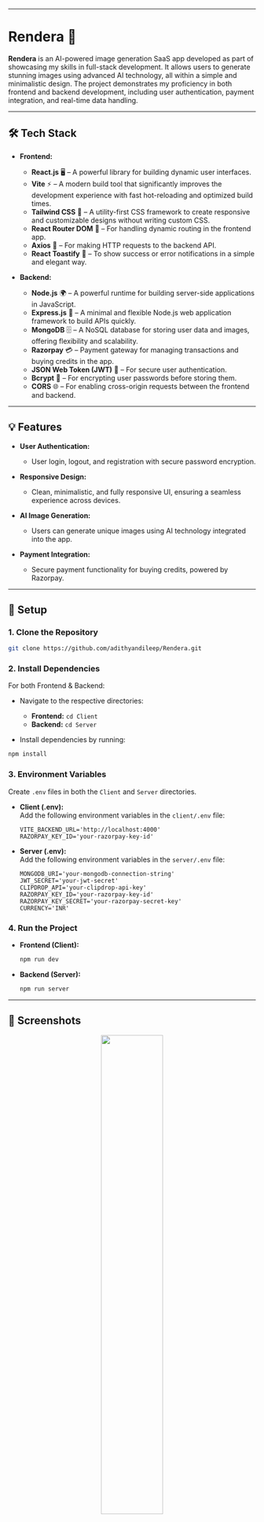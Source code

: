 
---

# Rendera 🚀  
**Rendera** is an AI-powered image generation SaaS app developed as part of showcasing my skills in full-stack development. It allows users to generate stunning images using advanced AI technology, all within a simple and minimalistic design. The project demonstrates my proficiency in both frontend and backend development, including user authentication, payment integration, and real-time data handling.

---

## 🛠️ Tech Stack

- **Frontend:**  
  - **React.js** 🖥️ – A powerful library for building dynamic user interfaces.
  - **Vite** ⚡ – A modern build tool that significantly improves the development experience with fast hot-reloading and optimized build times.
  - **Tailwind CSS** 🌿 – A utility-first CSS framework to create responsive and customizable designs without writing custom CSS.
  - **React Router DOM** 🔄 – For handling dynamic routing in the frontend app.
  - **Axios** 📡 – For making HTTP requests to the backend API.
  - **React Toastify** 🥳 – To show success or error notifications in a simple and elegant way.

- **Backend:**  
  - **Node.js** 🌍 – A powerful runtime for building server-side applications in JavaScript.
  - **Express.js** 🚀 – A minimal and flexible Node.js web application framework to build APIs quickly.
  - **MongoDB** 🗄️ – A NoSQL database for storing user data and images, offering flexibility and scalability.
  - **Razorpay** 💳 – Payment gateway for managing transactions and buying credits in the app.
  - **JSON Web Token (JWT)** 🔐 – For secure user authentication.
  - **Bcrypt** 🔑 – For encrypting user passwords before storing them.
  - **CORS** 🌐 – For enabling cross-origin requests between the frontend and backend.

---

## 💡 Features

- **User Authentication:**  
  - User login, logout, and registration with secure password encryption.
  
- **Responsive Design:**  
  - Clean, minimalistic, and fully responsive UI, ensuring a seamless experience across devices.

- **AI Image Generation:**  
  - Users can generate unique images using AI technology integrated into the app.

- **Payment Integration:**  
  - Secure payment functionality for buying credits, powered by Razorpay.

---

## 🚀 Setup

### 1. Clone the Repository  
```bash
git clone https://github.com/adithyandileep/Rendera.git
```

### 2. Install Dependencies

For both Frontend & Backend:

- Navigate to the respective directories:
  - **Frontend:** `cd Client`
  - **Backend:** `cd Server`

- Install dependencies by running:

```bash
npm install
```

### 3. Environment Variables  
Create `.env` files in both the `Client` and `Server` directories.

- **Client (.env):**  
  Add the following environment variables in the `client/.env` file:

  ```
  VITE_BACKEND_URL='http://localhost:4000'
  RAZORPAY_KEY_ID='your-razorpay-key-id'
  ```

- **Server (.env):**  
  Add the following environment variables in the `server/.env` file:

  ```
  MONGODB_URI='your-mongodb-connection-string'
  JWT_SECRET='your-jwt-secret'
  CLIPDROP_API='your-clipdrop-api-key'
  RAZORPAY_KEY_ID='your-razorpay-key-id'
  RAZORPAY_KEY_SECRET='your-razorpay-secret-key'
  CURRENCY='INR'
  ```

### 4. Run the Project

- **Frontend (Client):**  
  ```bash
  npm run dev
  ```

- **Backend (Server):**  
  ```bash
  npm run server
  ```


---

## 🎨 Screenshots  

<div align="center">
  <img src="https://github.com/user-attachments/assets/479850fe-399e-42da-a6e4-1cc7283beb36" style="width: 50%">
</div>

<p align="center">
  <img width = "45%" src="https://github.com/user-attachments/assets/3e74e0cb-706f-437e-8379-a7dc13f5ca06"> 
  <img width = "45%" src="https://github.com/user-attachments/assets/09be3f02-e60e-466a-97e5-da249a02c7ea">
</p>

<p align="center">
  <img width = "45%" src="https://github.com/user-attachments/assets/84e274ee-efe3-4447-9614-c204aa400b10"> 
  <img width = "45%" src="https://github.com/user-attachments/assets/e0d28f72-4985-402d-8196-5bedaefe3e8d">
</p>

<p align="center">
  <img width = "45%" src="https://github.com/user-attachments/assets/00905f20-af1c-4391-995e-b24dbed99415"> 
  <img width = "45%" src="https://github.com/user-attachments/assets/767708e7-cbd9-4f48-b865-911a8b27b2db">
</p>

---


## 🏗️ Future Enhancements

- **User Profiles:** Allow users to create and manage personal profiles with saved images.
- **Image Gallery:** Create a gallery where users can view their previously generated images.
- **Advanced AI Features:** Integrate additional image manipulation tools powered by AI.

---

## 🧑‍💻 Author

This project was developed by **Adithyan Dileep**.  
You can connect with me on LinkedIn => [Adithyan Dileep](https://www.linkedin.com/in/Adithyan-Dileep).

---

## 📜 License

This project is licensed under the MIT License – see the [LICENSE](LICENSE) file for details.

---
